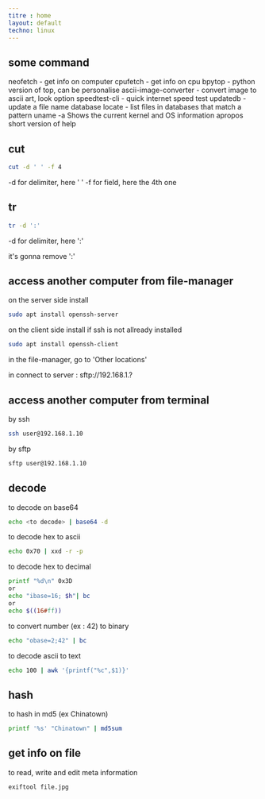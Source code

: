 ```yaml
---
titre : home
layout: default
techno: linux
---
```




## some command

neofetch - get info on computer
cpufetch - get info on cpu
bpytop - python version of top, can be personalise
ascii-image-converter - convert image to ascii art, look option
speedtest-cli - quick internet speed test
updatedb - update a file name database
locate - list files in databases that match a pattern
uname -a 	Shows the current kernel and OS information
apropos     short version of help

## cut

```bash
cut -d ' ' -f 4
```
-d for delimiter, here ' '
-f for field, here the 4th one

## tr

```bash
tr -d ':' 
```
-d for delimiter, here ':'

it's gonna remove ':'


## access another computer from file-manager

on the server side install
```bash
sudo apt install openssh-server
```

on the client side install if ssh is not allready installed
```bash
sudo apt install openssh-client
```

in the file-manager, go to 'Other locations'

in connect to server : sftp://192.168.1.?

## access another computer from terminal

by ssh
```bash
ssh user@192.168.1.10
```

by sftp
```bash
sftp user@192.168.1.10
```

## decode

to decode on base64
```bash
echo <to decode> | base64 -d
```

to decode hex to ascii
```bash
echo 0x70 | xxd -r -p
```

to decode hex to decimal
```bash
printf "%d\n" 0x3D
or
echo "ibase=16; $h"| bc
or
echo $((16#ff))
```

to convert number (ex : 42) to binary
```bash
echo "obase=2;42" | bc
```

to decode ascii to text
```bash
echo 100 | awk '{printf("%c",$1)}'
```

## hash

to hash in md5 (ex Chinatown)
```bash
printf '%s' "Chinatown" | md5sum
```

## get info on file

to read, write and edit meta information
```
exiftool file.jpg
```